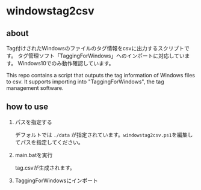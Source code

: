 # windowstag2csv

## about 
Tag付けされたWindowsのファイルのタグ情報をcsvに出力するスクリプトです。
タグ管理ソフト「TaggingForWindows」へのインポートに対応しています。
Windows10でのみ動作確認しています。

This repo contains a script that outputs the tag information of Windows files to csv.
It supports importing into "TaggingForWindows", the tag management software.

## how to use
1. パスを指定する

    デフォルトでは `./data` が指定されています。`windowstag2csv.ps1`を編集してパスを指定してください。
   

2. main.batを実行

    tag.csvが生成されます。
   
3. TaggingForWindowsにインポート
